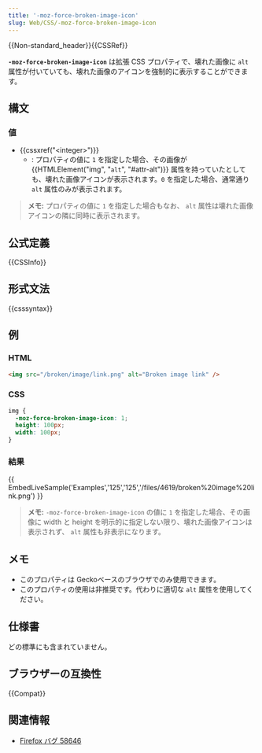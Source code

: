 ```yaml
---
title: '-moz-force-broken-image-icon'
slug: Web/CSS/-moz-force-broken-image-icon
---
```


{{Non-standard_header}}{{CSSRef}}

**`-moz-force-broken-image-icon`** は拡張 CSS プロパティで、壊れた画像に `alt` 属性が付いていても、壊れた画像のアイコンを強制的に表示することができます。

## 構文

### 値

- {{cssxref("&lt;integer&gt;")}}
  - : プロパティの値に `1` を指定した場合、その画像が {{HTMLElement("img", "`alt`", "#attr-alt")}} 属性を持っていたとしても、壊れた画像アイコンが表示されます。`0` を指定した場合、通常通り `alt` 属性のみが表示されます。

> **メモ:** プロパティの値に `1` を指定した場合もなお、 `alt` 属性は壊れた画像アイコンの隣に同時に表示されます。

## 公式定義

{{CSSInfo}}

## 形式文法

{{csssyntax}}

<h2 id="Examples">例</h2>

### HTML

```html
<img src="/broken/image/link.png" alt="Broken image link" />
```

### CSS

```css
img {
  -moz-force-broken-image-icon: 1;
  height: 100px;
  width: 100px;
}
```

### 結果

{{ EmbedLiveSample('Examples','125','125','/files/4619/broken%20image%20link.png') }}

> **メモ:** `-moz-force-broken-image-icon` の値に `1` を指定した場合、その画像に width と height を明示的に指定しない限り、壊れた画像アイコンは表示されず、 `alt` 属性も非表示になります。

## メモ

- このプロパティは Geckoベースのブラウザでのみ使用できます。
- このプロパティの使用は非推奨です。代わりに適切な `alt` 属性を使用してください。

## 仕様書

どの標準にも含まれていません。

## ブラウザーの互換性

{{Compat}}

## 関連情報

- [Firefox バグ 58646](https://bugzil.la/58646)

